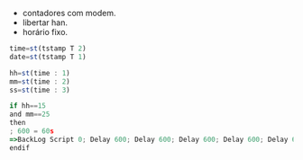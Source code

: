 - contadores com modem.
- libertar han.
- horário fixo.

```js
time=st(tstamp T 2)
date=st(tstamp T 1)

hh=st(time : 1)
mm=st(time : 2)
ss=st(time : 3)

if hh==15
and mm==25
then
; 600 = 60s
=>BackLog Script 0; Delay 600; Delay 600; Delay 600; Delay 600; Delay 600; Script 1
endif
```
